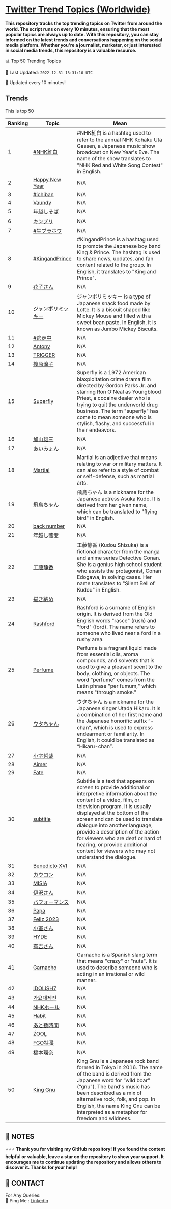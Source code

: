 [Twitter Trend Topics (Worldwide)](https://github.com/ErcinDedeoglu/Twitter-Trend-Topics)
==========

**This repository tracks the top trending topics on Twitter from around the world. 
The script runs on every 10 minutes, ensuring that the most popular topics are always up to date. 
With this repository, you can stay informed on the latest trends and conversations happening on the social media platform. 
Whether you're a journalist, marketer, or just interested in social media trends, this repository is a valuable resource.**


📊 Top 50 Trending Topics

📆 Last Updated: `2022-12-31 13:31:10 UTC`

🔧 Updated every 10 minutes!


## Trends

This is top 50

| Ranking | Topic | Mean |
| ------- | ------------ | ------------ |
| 1 | [#NHK紅白](http://twitter.com/search?q=%23NHK%e7%b4%85%e7%99%bd) | #NHK紅白 is a hashtag used to refer to the annual NHK Kohaku Uta Gassen, a Japanese music show broadcast on New Year's Eve. The name of the show translates to "NHK Red and White Song Contest" in English. |
| 2 | [Happy New Year](http://twitter.com/search?q=Happy+New+Year) | N/A |
| 3 | [#ichiban](http://twitter.com/search?q=%23ichiban) | N/A |
| 4 | [Vaundy](http://twitter.com/search?q=Vaundy) | N/A |
| 5 | [年越しそば](http://twitter.com/search?q=%e5%b9%b4%e8%b6%8a%e3%81%97%e3%81%9d%e3%81%b0) | N/A |
| 6 | [キンプリ](http://twitter.com/search?q=%e3%82%ad%e3%83%b3%e3%83%97%e3%83%aa) | N/A |
| 7 | [#生ブラホワ](http://twitter.com/search?q=%23%e7%94%9f%e3%83%96%e3%83%a9%e3%83%9b%e3%83%af) | N/A |
| 8 | [#KingandPrince](http://twitter.com/search?q=%23KingandPrince) | #KingandPrince is a hashtag used to promote the Japanese boy band King & Prince. The hashtag is used to share news, updates, and fan content related to the group. In English, it translates to "King and Prince". |
| 9 | [花子さん](http://twitter.com/search?q=%e8%8a%b1%e5%ad%90%e3%81%95%e3%82%93) | N/A |
| 10 | [ジャンボリミッキー](http://twitter.com/search?q=%e3%82%b8%e3%83%a3%e3%83%b3%e3%83%9c%e3%83%aa%e3%83%9f%e3%83%83%e3%82%ad%e3%83%bc) | ジャンボリミッキー is a type of Japanese snack food made by Lotte. It is a biscuit shaped like Mickey Mouse and filled with a sweet bean paste. In English, it is known as Jumbo Mickey Biscuits. |
| 11 | [#逃走中](http://twitter.com/search?q=%23%e9%80%83%e8%b5%b0%e4%b8%ad) | N/A |
| 12 | [Antony](http://twitter.com/search?q=Antony) | N/A |
| 13 | [TRIGGER](http://twitter.com/search?q=TRIGGER) | N/A |
| 14 | [篠原涼子](http://twitter.com/search?q=%e7%af%a0%e5%8e%9f%e6%b6%bc%e5%ad%90) | N/A |
| 15 | [Superfly](http://twitter.com/search?q=Superfly) | Superfly is a 1972 American blaxploitation crime drama film directed by Gordon Parks Jr. and starring Ron O'Neal as Youngblood Priest, a cocaine dealer who is trying to quit the underworld drug business. The term "superfly" has come to mean someone who is stylish, flashy, and successful in their endeavors. |
| 16 | [加山雄三](http://twitter.com/search?q=%e5%8a%a0%e5%b1%b1%e9%9b%84%e4%b8%89) | N/A |
| 17 | [あいみょん](http://twitter.com/search?q=%e3%81%82%e3%81%84%e3%81%bf%e3%82%87%e3%82%93) | N/A |
| 18 | [Martial](http://twitter.com/search?q=Martial) | Martial is an adjective that means relating to war or military matters. It can also refer to a style of combat or self-defense, such as martial arts. |
| 19 | [飛鳥ちゃん](http://twitter.com/search?q=%e9%a3%9b%e9%b3%a5%e3%81%a1%e3%82%83%e3%82%93) | 飛鳥ちゃん is a nickname for the Japanese actress Asuka Kudo. It is derived from her given name, which can be translated to "flying bird" in English. |
| 20 | [back number](http://twitter.com/search?q=back+number) | N/A |
| 21 | [年越し蕎麦](http://twitter.com/search?q=%e5%b9%b4%e8%b6%8a%e3%81%97%e8%95%8e%e9%ba%a6) | N/A |
| 22 | [工藤静香](http://twitter.com/search?q=%e5%b7%a5%e8%97%a4%e9%9d%99%e9%a6%99) | 工藤静香 (Kudou Shizuka) is a fictional character from the manga and anime series Detective Conan. She is a genius high school student who assists the protagonist, Conan Edogawa, in solving cases. Her name translates to "Silent Bell of Kudou" in English. |
| 23 | [描き納め](http://twitter.com/search?q=%e6%8f%8f%e3%81%8d%e7%b4%8d%e3%82%81) | N/A |
| 24 | [Rashford](http://twitter.com/search?q=Rashford) | Rashford is a surname of English origin. It is derived from the Old English words "rasce" (rush) and "ford" (ford). The name refers to someone who lived near a ford in a rushy area. |
| 25 | [Perfume](http://twitter.com/search?q=Perfume) | Perfume is a fragrant liquid made from essential oils, aroma compounds, and solvents that is used to give a pleasant scent to the body, clothing, or objects. The word "perfume" comes from the Latin phrase "per fumum," which means "through smoke." |
| 26 | [ウタちゃん](http://twitter.com/search?q=%e3%82%a6%e3%82%bf%e3%81%a1%e3%82%83%e3%82%93) | ウタちゃん is a nickname for the Japanese singer Utada Hikaru. It is a combination of her first name and the Japanese honorific suffix “-chan”, which is used to express endearment or familiarity. In English, it could be translated as “Hikaru-chan”. |
| 27 | [小室哲哉](http://twitter.com/search?q=%e5%b0%8f%e5%ae%a4%e5%93%b2%e5%93%89) | N/A |
| 28 | [Aimer](http://twitter.com/search?q=Aimer) | N/A |
| 29 | [Fate](http://twitter.com/search?q=Fate) | N/A |
| 30 | [subtitle](http://twitter.com/search?q=subtitle) | Subtitle is a text that appears on screen to provide additional or interpretive information about the content of a video, film, or television program. It is usually displayed at the bottom of the screen and can be used to translate dialogue into another language, provide a description of the action for viewers who are deaf or hard of hearing, or provide additional context for viewers who may not understand the dialogue. |
| 31 | [Benedicto XVI](http://twitter.com/search?q=Benedicto+XVI) | N/A |
| 32 | [カウコン](http://twitter.com/search?q=%e3%82%ab%e3%82%a6%e3%82%b3%e3%83%b3) | N/A |
| 33 | [MISIA](http://twitter.com/search?q=MISIA) | N/A |
| 34 | [伊沢さん](http://twitter.com/search?q=%e4%bc%8a%e6%b2%a2%e3%81%95%e3%82%93) | N/A |
| 35 | [パフォーマンス](http://twitter.com/search?q=%e3%83%91%e3%83%95%e3%82%a9%e3%83%bc%e3%83%9e%e3%83%b3%e3%82%b9) | N/A |
| 36 | [Papa](http://twitter.com/search?q=Papa) | N/A |
| 37 | [Feliz 2023](http://twitter.com/search?q=Feliz+2023) | N/A |
| 38 | [小室さん](http://twitter.com/search?q=%e5%b0%8f%e5%ae%a4%e3%81%95%e3%82%93) | N/A |
| 39 | [HYDE](http://twitter.com/search?q=HYDE) | N/A |
| 40 | [有吉さん](http://twitter.com/search?q=%e6%9c%89%e5%90%89%e3%81%95%e3%82%93) | N/A |
| 41 | [Garnacho](http://twitter.com/search?q=Garnacho) | Garnacho is a Spanish slang term that means "crazy" or "nuts". It is used to describe someone who is acting in an irrational or wild manner. |
| 42 | [IDOLiSH7](http://twitter.com/search?q=IDOLiSH7) | N/A |
| 43 | [가요대제전](http://twitter.com/search?q=%ea%b0%80%ec%9a%94%eb%8c%80%ec%a0%9c%ec%a0%84) | N/A |
| 44 | [NHKホール](http://twitter.com/search?q=NHK%e3%83%9b%e3%83%bc%e3%83%ab) | N/A |
| 45 | [Habit](http://twitter.com/search?q=Habit) | N/A |
| 46 | [あと数時間](http://twitter.com/search?q=%e3%81%82%e3%81%a8%e6%95%b0%e6%99%82%e9%96%93) | N/A |
| 47 | [ŹOOĻ](http://twitter.com/search?q=%c5%b9OO%c4%bb) | N/A |
| 48 | [FGO特番](http://twitter.com/search?q=FGO%e7%89%b9%e7%95%aa) | N/A |
| 49 | [橋本環奈](http://twitter.com/search?q=%e6%a9%8b%e6%9c%ac%e7%92%b0%e5%a5%88) | N/A |
| 50 | [King Gnu](http://twitter.com/search?q=King+Gnu) | King Gnu is a Japanese rock band formed in Tokyo in 2016. The name of the band is derived from the Japanese word for “wild boar” (“gnu”). The band's music has been described as a mix of alternative rock, folk, and pop. In English, the name King Gnu can be interpreted as a metaphor for freedom and wildness. |




## 📝 NOTES

⭐⭐⭐ **Thank you for visiting my GitHub repository! If you found the content helpful or valuable, leave a star on the repository to show your support. It encourages me to continue updating the repository and allows others to discover it. Thanks for your help!**

## 📨 CONTACT

 For Any Queries:  
            🏓 Ping Me : [LinkedIn](https://www.linkedin.com/in/ercindedeoglu/)